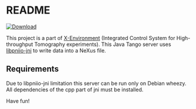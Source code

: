 # README #

[![Download](https://img.shields.io/github/release/hzg-wpi/data-format-server.svg?style=flat)](https://github.com/hzg-wpi/data-format-server/releases/latest)


This project is a part of [X-Environment](https://github.com/waltz-controls/xenv)  (Integrated Control System for High-throughput Tomography experiments). This Java Tango server uses [libpniio-jni](https://github.com/hzg-wpi/libpniio-jni) to write data into a NeXus file.

## Requirements ##

Due to libpniio-jni limitation this server can be run only on Debian wheezy. All dependencies of the cpp part of jni must be installed.


Have fun!
